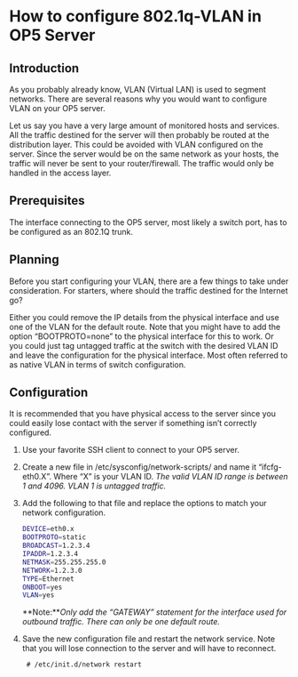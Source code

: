 # How to configure 802.1q-VLAN in OP5 Server

## **Introduction**

As you probably already know, VLAN (Virtual LAN) is used to segment networks. There are several reasons why you would want to configure VLAN on your OP5 server.

Let us say you have a very large amount of monitored hosts and services. All the traffic destined for the server will then probably be routed at the distribution layer. This could be avoided with VLAN configured on the server. Since the server would be on the same network as your hosts, the traffic will never be sent to your router/firewall. The traffic would only be handled in the access layer.

## **Prerequisites**

The interface connecting to the OP5 server, most likely a switch port, has to be configured as an 802.1Q trunk.

## **Planning**

Before you start configuring your VLAN, there are a few things to take under consideration. For starters, where should the traffic destined for the Internet go?

Either you could remove the IP details from the physical interface and use one of the VLAN for the default route. Note that you might have to add the option “BOOTPROTO=none” to the physical interface for this to work. Or you could just tag untagged traffic at the switch with the desired VLAN ID and leave the configuration for the physical interface. Most often referred to as native VLAN in terms of switch configuration.

## **Configuration**

It is recommended that you have physical access to the server since you could easily lose contact with the server if something isn’t correctly configured.

1. Use your favorite SSH client to connect to your OP5 server.
2. Create a new file in /etc/sysconfig/network-scripts/ and name it “ifcfg-eth0.X”. Where “X” is your VLAN ID. *The valid VLAN ID range is between 1 and 4096. VLAN 1 is untagged traffic.*
3. Add the following to that file and replace the options to match your network configuration.

    ``` {.bash data-syntaxhighlighter-params="brush: bash; gutter: false; theme: Confluence" data-theme="Confluence" style="brush: bash; gutter: false; theme: Confluence"}
    DEVICE=eth0.x
    BOOTPROTO=static
    BROADCAST=1.2.3.4
    IPADDR=1.2.3.4
    NETMASK=255.255.255.0
    NETWORK=1.2.3.0
    TYPE=Ethernet
    ONBOOT=yes
    VLAN=yes
    ```

    **Note:***Only add the “GATEWAY” statement for the interface used for outbound traffic. There can only be one default route.*

4. Save the new configuration file and restart the network service. Note that you will lose connection to the server and will have to reconnect.

        # /etc/init.d/network restart
